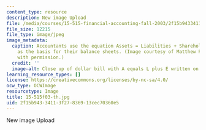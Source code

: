 ```yaml
---
content_type: resource
description: New image Upload
file: /media/courses/15-515-financial-accounting-fall-2003/2f15b94334113f27836913cec70360e5_15-515f03-th.jpg
file_size: 12215
file_type: image/jpeg
image_metadata:
  caption: Accountants use the equation Assets = Liabilities + Shareholders' Equity
    as the basis for their balance sheets. (Image courtesy of Matthew Palmer. Used
    with permission.)
  credit: ''
  image-alt: Close up of dollar bill with A equals L plus E written on it.
learning_resource_types: []
license: https://creativecommons.org/licenses/by-nc-sa/4.0/
ocw_type: OCWImage
resourcetype: Image
title: 15-515f03-th.jpg
uid: 2f15b943-3411-3f27-8369-13cec70360e5
---
```

New image Upload